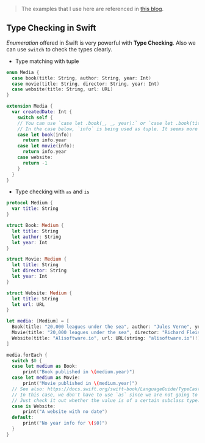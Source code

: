 > The examples that I use here are referenced in [this blog](http://alisoftware.github.io/swift/pattern-matching/2016/03/27/pattern-matching-1/).

## Type Checking in Swift
_Enumeration_ offered in Swift is very powerful with **Type Checking**. Also we can use `switch` to check the types clearly.

* Type matching with tuple

```Swift
enum Media {
  case book(title: String, author: String, year: Int)
  case movie(title: String, director: String, year: Int)
  case website(title: String, url: URL)
}

extension Media {
  var createdDate: Int {
    switch self {
    // You can use `case let .book(_, _, year):` or `case let .book(title: _, author: _, year: aYear)`.
    // In the case below, `info` is being used as tuple. It seems more easy to read.
    case let book(info):
      return info.year
    case let movie(info):
      return info.year
    case website:
      return -1
    }
  }
}
```

* Type checking with `as` and `is`

```swift
protocol Medium {
  var title: String
}

struct Book: Medium {
  let title: String
  let author: String
  let year: Int
}

struct Movie: Medium {
  let title: String
  let director: String
  let year: Int
}

struct Website: Medium {
  let title: String
  let url: URL
}

let media: [Medium] = [
  Book(title: "20,000 leagues under the sea", author: "Jules Verne", year: 1870),
  Movie(title: "20,000 leagues under the sea", director: "Richard Fleischer", year: 1955),
  Website(title: "Alisoftware.io", url: URL(string: "alisoftware.io")!)
]

media.forEach {
  switch $0 {
  case let medium as Book:
      print("Book published in \(medium.year)")
  case let medium as Movie:
      print("Movie published in \(medium.year)")
  // See also: https://docs.swift.org/swift-book/LanguageGuide/TypeCasting.html
  // In this case, we don't have to use `as` since we are not going to use type casted value.
  // Just check it out whether the value is of a certain subclass type.
  case is Website:
      print("A website with no date")
  default:
      print("No year info for \($0)")
  }
}
```
